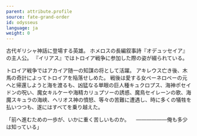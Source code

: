 ```yaml
---
parent: attribute.profile
source: fate-grand-order
id: odysseus
language: ja
weight: 0
---
```


古代ギリシャ神話に登場する英雄。
ホメロスの長編叙事詩『オデュッセイア』の主人公。
『イリアス』ではトロイア戦争に参加した際の姿が綴られている。

トロイア戦争ではアカイア随一の知謀の将として活躍。
アキレウス亡き後、木馬の奇計によってトロイアを陥落せしめた。
戦後は愛する女ペーネロペーの元へと帰還しようと海を渡るも、凶猛なる単眼の巨人種キュクロプス、海神ポセイドンの呪い、魔女キルケーや海精カリュプソーの誘惑、魔鳥セイレーンの歌、海魔スキュラの海峡、ヘリオス神の憤怒、等々の苦難に遭遇し、時に多くの犠牲を払いつつも、遂にはすべてを乗り越えた。

「前へ進むための一歩が、いかに重く苦しいものか。
　――――――俺も多少は知っている」
